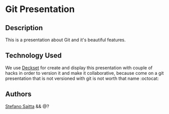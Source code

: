 # Git Presentation

## Description

This is a presentation about Git and it's beautiful features.

## Technology Used

We use [Deckset](https://www.decksetapp.com/) for create and display this presentation with couple of hacks in order to version it and make it collaborative, because come on a git presentation that is not versioned with git is not worth that name :octocat:

## Authors

[Stefano Saitta](https://github.com/stefanosaittamrf) && @?
